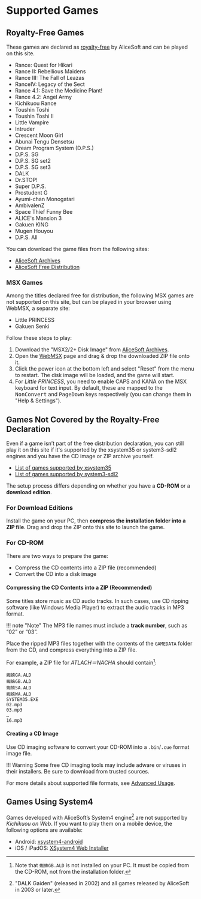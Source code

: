 # Supported Games

## Royalty-Free Games

These games are declared as [royalty-free](https://www.alicesoft.com/about/#cont08)
by AliceSoft and can be played on this site.

- Rance: Quest for Hikari
- Rance II: Rebellious Maidens
- Rance III: The Fall of Leazas
- RanceIV: Legacy of the Sect
- Rance 4.1: Save the Medicine Plant!
- Rance 4.2: Angel Army
- Kichikuou Rance
- Toushin Toshi
- Toushin Toshi II
- Little Vampire
- Intruder
- Crescent Moon Girl
- Abunai Tengu Densetsu
- Dream Program System (D.P.S.)
- D.P.S. SG
- D.P.S. SG set2
- D.P.S. SG set3
- DALK
- Dr.STOP!
- Super D.P.S.
- Prostudent G
- Ayumi-chan Monogatari
- AmbivalenZ
- Space Thief Funny Bee
- ALICE's Mansion 3
- Gakuen KING
- Mugen Houyou
- D.P.S. All

You can download the game files from the following sites:

- [AliceSoft Archives](http://retropc.net/alice/)
- [AliceSoft Free Distribution](https://alicefree.fastlast.org/)

### MSX Games

Among the titles declared free for distribution, the following MSX games are not supported on this site, but can be played in your browser using WebMSX, a separate site:

- Little PRINCESS
- Gakuen Senki

Follow these steps to play:

1. Download the "MSX2/2+ Disk Image" from [AliceSoft Archives](http://retropc.net/alice/).
2. Open the [WebMSX](https://webmsx.org/?M=MSX2PJ) page and drag & drop the downloaded ZIP file onto it.
3. Click the power icon at the bottom left and select "Reset" from the menu to restart. The disk image will be loaded, and the game will start.
4. For *Little PRINCESS*, you need to enable CAPS and KANA on the MSX keyboard for text input. By default, these are mapped to the <kbd>NonConvert</kbd> and <kbd>PageDown</kbd> keys respectively (you can change them in "Help & Settings").

## Games Not Covered by the Royalty-Free Declaration

Even if a game isn’t part of the free distribution declaration, you can still play it on this site if it's supported by the xsystem35 or system3-sdl2 engines and you have the CD image or ZIP archive yourself.

- [List of games supported by xsystem35](https://github.com/kichikuou/xsystem35-sdl2/blob/master/game_compatibility.md)
- [List of games supported by system3-sdl2](https://github.com/kichikuou/system3-sdl2/blob/master/game_compatibility.md)

The setup process differs depending on whether you have a **CD-ROM** or a **download edition**.

### For Download Editions

Install the game on your PC, then **compress the installation folder into a ZIP file**.
Drag and drop the ZIP onto this site to launch the game.

### For CD-ROM

There are two ways to prepare the game:

- Compress the CD contents into a ZIP file (recommended)
- Convert the CD into a disk image

#### Compressing the CD Contents into a ZIP (Recommended)

Some titles store music as CD audio tracks. In such cases, use CD ripping software (like Windows Media Player) to extract the audio tracks in MP3 format.

!!! note "Note"
    The MP3 file names must include a **track number**, such as “02” or “03”.

Place the ripped MP3 files together with the contents of the `GAMEDATA` folder from the CD, and compress everything into a ZIP file.

For example, a ZIP file for *ATLACH＝NACHA* should contain[^1]:

```
蜘蛛GA.ALD
蜘蛛GB.ALD
蜘蛛SA.ALD
蜘蛛WA.ALD
SYSTEM35.EXE
02.mp3
03.mp3
…
16.mp3
```

[^1]: Note that `蜘蛛GB.ALD` is not installed on your PC. It must be copied from the CD-ROM, not from the installation folder.

#### Creating a CD Image

Use CD imaging software to convert your CD-ROM into a `.bin`/`.cue` format image file.

!!! Warning
    Some free CD imaging tools may include adware or viruses in their installers. Be sure to download from trusted sources.

For more details about supported file formats, see [Advanced Usage](advanced.md#supported-file-formats).

## Games Using System4

Games developed with AliceSoft’s System4 engine[^2] are not supported by *Kichikuou on Web*.
If you want to play them on a mobile device, the following options are available:

- Android: [xsystem4-android](https://github.com/kichikuou/xsystem4-android)
- iOS / iPadOS: [XSystem4 Web Installer](https://xsystem4-pwa.web.app)

[^2]: "DALK Gaiden" (released in 2002) and all games released by AliceSoft in 2003 or later.
